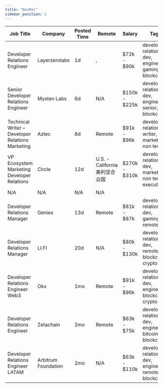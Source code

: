 ```yaml
---
title: "DevRel"
sidebar_position: 2
---
```


| Job Title | Company | Posted Time | Remote | Salary | Tags | Apply Link |
|-----------|---------|-------------|--------|--------|------|------------|
| Developer Relations Engineer | Layerzerolabs | 1d | , | $72k - $90k | developer relations, dev, engineer, gaming, blockchain | [Apply](https://web3.career/developer-relations-engineer-layerzerolabs/73712) |
| Senior Developer Relations Engineer | Mysten Labs | 6d | N/A | $150k - $225k | developer relations, dev, engineer, senior, blockchain | [Apply](https://web3.career/senior-developer-relations-engineer-mystenlabs/108310) |
| Technical Writer – Developer Relations Marketing | Aztec | 8d | Remote | $91k - $96k | developer relations, writer, dev, marketing, non tech | [Apply](https://web3.career/technical-writer-developer-relations-marketing-aztec/107636) |
| VP Ecosystem Marketing Developer Relations | Circle | 12d | U.S. - California 美利坚合众国 | $270k - $310k | developer relations, dev, marketing, non tech, executive | [Apply](https://web3.career/vp-ecosystem-marketing-developer-relations-circle/107877) |
| N/A | N/A | N/A | N/A |  |  | [Apply](https://web3.career/metana) |
| Developer Relations Manager | Genies | 13d | Remote | $81k - $87k | developer relations, dev, gaming, remote | [Apply](https://web3.career/developer-relations-manager-genies/107818) |
| Developer Relations Manager | LI.FI | 20d | N/A | $80k - $130k | developer relations, dev, remote, blockchain, crypto | [Apply](https://web3.career/developer-relations-manager-li-fi/107340) |
| Developer Relations Engineer Web3 | Okx | 1mo | Remote | $91k - $96k | developer relations, dev, engineer, blockchain, crypto | [Apply](https://web3.career/developer-relations-engineer-web3-okx/106270) |
| Developer Relations Engineer | Zetachain | 2mo | Remote | $63k - $75k | developer relations, dev, engineer, bitcoin, blockchain | [Apply](https://web3.career/developer-relations-engineer-zetachain/104882) |
| Developer Relations Engineer LATAM | Arbitrum Foundation | 2mo | N/A | $63k - $110k | developer relations, dev, engineer, remote, blockchain | [Apply](https://web3.career/developer-relations-engineer-latam-arbitrumfoundation/104881) |
